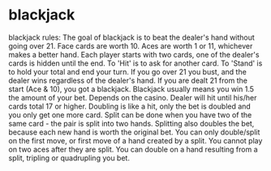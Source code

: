 # blackjack
blackjack rules:
The goal of blackjack is to beat the dealer's hand without going over 21.
Face cards are worth 10. Aces are worth 1 or 11, whichever makes a better hand.
Each player starts with two cards, one of the dealer's cards is hidden until the end.
To 'Hit' is to ask for another card. To 'Stand' is to hold your total and end your turn.
If you go over 21 you bust, and the dealer wins regardless of the dealer's hand.
If you are dealt 21 from the start (Ace & 10), you got a blackjack.
Blackjack usually means you win 1.5 the amount of your bet. Depends on the casino.
Dealer will hit until his/her cards total 17 or higher.
Doubling is like a hit, only the bet is doubled and you only get one more card.
Split can be done when you have two of the same card - the pair is split into two hands.
Splitting also doubles the bet, because each new hand is worth the original bet.
You can only double/split on the first move, or first move of a hand created by a split.
You cannot play on two aces after they are split.
You can double on a hand resulting from a split, tripling or quadrupling you bet.
